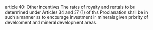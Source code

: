 article 40: Other incentives 
The rates of royalty and rentals to be determined under Articles 34 and 37 (1) of this Proclamation shall be in such a manner as to encourage investment in minerals given priority of development and mineral development areas. 
<ul>
</ul>